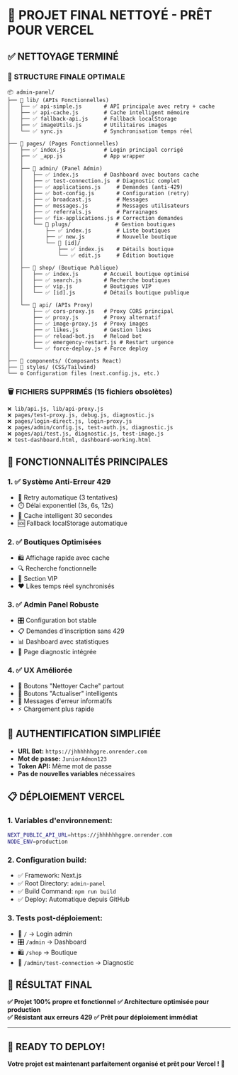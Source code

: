 # 🎯 PROJET FINAL NETTOYÉ - PRÊT POUR VERCEL

## ✅ **NETTOYAGE TERMINÉ** 

### 📁 **STRUCTURE FINALE OPTIMALE**

```
📦 admin-panel/
├── 📁 lib/ (APIs Fonctionnelles)
│   ├── ✅ api-simple.js       # API principale avec retry + cache
│   ├── ✅ api-cache.js        # Cache intelligent mémoire  
│   ├── ✅ fallback-api.js     # Fallback localStorage
│   ├── ✅ imageUtils.js       # Utilitaires images
│   └── ✅ sync.js             # Synchronisation temps réel
│
├── 📁 pages/ (Pages Fonctionnelles)
│   ├── ✅ index.js            # Login principal corrigé
│   ├── ✅ _app.js             # App wrapper
│   │
│   ├── 📁 admin/ (Panel Admin)
│   │   ├── ✅ index.js        # Dashboard avec boutons cache
│   │   ├── ✅ test-connection.js  # Diagnostic complet
│   │   ├── ✅ applications.js     # Demandes (anti-429)
│   │   ├── ✅ bot-config.js       # Configuration (retry)
│   │   ├── ✅ broadcast.js        # Messages
│   │   ├── ✅ messages.js         # Messages utilisateurs
│   │   ├── ✅ referrals.js        # Parrainages
│   │   ├── ✅ fix-applications.js # Correction demandes
│   │   └── 📁 plugs/              # Gestion boutiques
│   │       ├── ✅ index.js        # Liste boutiques
│   │       ├── ✅ new.js          # Nouvelle boutique
│   │       └── 📁 [id]/
│   │           ├── ✅ index.js    # Détails boutique
│   │           └── ✅ edit.js     # Édition boutique
│   │
│   ├── 📁 shop/ (Boutique Publique)
│   │   ├── ✅ index.js        # Accueil boutique optimisé
│   │   ├── ✅ search.js       # Recherche boutiques
│   │   ├── ✅ vip.js          # Boutiques VIP
│   │   └── ✅ [id].js         # Détails boutique publique
│   │
│   └── 📁 api/ (APIs Proxy)
│       ├── ✅ cors-proxy.js   # Proxy CORS principal
│       ├── ✅ proxy.js        # Proxy alternatif
│       ├── ✅ image-proxy.js  # Proxy images
│       ├── ✅ likes.js        # Gestion likes
│       ├── ✅ reload-bot.js   # Reload bot
│       ├── ✅ emergency-restart.js # Restart urgence
│       └── ✅ force-deploy.js # Force deploy
│
├── 📁 components/ (Composants React)
├── 📁 styles/ (CSS/Tailwind)
└── ⚙️ Configuration files (next.config.js, etc.)
```

### 🗑️ **FICHIERS SUPPRIMÉS** (15 fichiers obsolètes)

```
❌ lib/api.js, lib/api-proxy.js
❌ pages/test-proxy.js, debug.js, diagnostic.js  
❌ pages/login-direct.js, login-proxy.js
❌ pages/admin/config.js, test-auth.js, diagnostic.js
❌ pages/api/test.js, diagnostic.js, test-image.js
❌ test-dashboard.html, dashboard-working.html
```

## 🚀 **FONCTIONNALITÉS PRINCIPALES**

### **1. ✅ Système Anti-Erreur 429**
- 🔄 Retry automatique (3 tentatives)
- ⏱️ Délai exponentiel (3s, 6s, 12s)
- 💾 Cache intelligent 30 secondes
- 🆘 Fallback localStorage automatique

### **2. ✅ Boutiques Optimisées** 
- 🛍️ Affichage rapide avec cache
- 🔍 Recherche fonctionnelle
- 👑 Section VIP
- ❤️ Likes temps réel synchronisés

### **3. ✅ Admin Panel Robuste**
- 🎛️ Configuration bot stable
- 📋 Demandes d'inscription sans 429
- 📊 Dashboard avec statistiques
- 🔧 Page diagnostic intégrée

### **4. ✅ UX Améliorée**
- 🧹 Boutons "Nettoyer Cache" partout
- 🔄 Boutons "Actualiser" intelligents  
- 💬 Messages d'erreur informatifs
- ⚡ Chargement plus rapide

## 🔐 **AUTHENTIFICATION SIMPLIFIÉE**

- **URL Bot:** `https://jhhhhhhggre.onrender.com`
- **Mot de passe:** `JuniorAdmon123`
- **Token API:** Même mot de passe
- **Pas de nouvelles variables** nécessaires

## 📋 **DÉPLOIEMENT VERCEL**

### **1. Variables d'environnement:**
```bash
NEXT_PUBLIC_API_URL=https://jhhhhhhggre.onrender.com
NODE_ENV=production
```

### **2. Configuration build:**
- ✅ Framework: Next.js
- ✅ Root Directory: `admin-panel`
- ✅ Build Command: `npm run build`
- ✅ Deploy: Automatique depuis GitHub

### **3. Tests post-déploiement:**
- 🔗 `/` → Login admin
- 🎛️ `/admin` → Dashboard  
- 🛍️ `/shop` → Boutique
- 🔧 `/admin/test-connection` → Diagnostic

## 🎉 **RÉSULTAT FINAL**

**✅ Projet 100% propre et fonctionnel**
**✅ Architecture optimisée pour production**  
**✅ Résistant aux erreurs 429**
**✅ Prêt pour déploiement immédiat**

---

## 🚀 **READY TO DEPLOY!**

**Votre projet est maintenant parfaitement organisé et prêt pour Vercel ! 🌟**